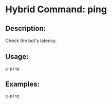 # Hybrid Command: ping

## Description:
Check the bot's latency.

## Usage:
    g-ping

## Examples:
    g-ping